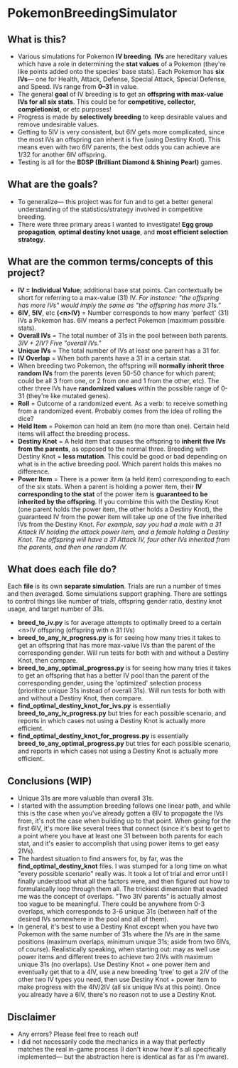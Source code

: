 
# PokemonBreedingSimulator  
## What is this?  
* Various simulations for Pokemon **IV breeding**. **IVs** are hereditary values which have a role in determining the **stat values** of a Pokemon (they're like points added onto the species' base stats). Each Pokemon has **six IVs**— one for Health, Attack, Defense, Special Attack, Special Defense, and Speed. IVs range from **0–31** in value.  
* The general **goal** of IV breeding is to get an **offspring with max-value IVs for all six stats**. This could be for **competitive, collector, completionist**, or etc purposes!  
* Progress is made by **selectively breeding** to keep desirable values and remove undesirable values.  
* Getting to 5IV is very consistent, but 6IV gets more complicated, since the most IVs an offspring can inherit is five (using Destiny Knot). This means even with two 6IV parents, the best odds you can achieve are 1/32 for another 6IV offspring.  
* Testing is all for the **BDSP (Brilliant Diamond & Shining Pearl)** games.  
## What are the goals?  
* To generalize— this project was for fun and to get a better general understanding of the statistics/strategy involved in competitive breeding.
* There were three primary areas I wanted to investigate! **Egg group propagation**, **optimal destiny knot usage**, and **most efficient selection strategy**.
## What are the common terms/concepts of this project?  
* **IV = Individual Value**; additional base stat points. Can contextually be short for referring to a max-value (31) IV. *For instance: "the offspring has more IVs" would imply the same as "the offspring has more 31s."*
* **6IV**, **5IV**, etc **(\<n>IV)** = Number corresponds to how many 'perfect' (31) IVs a Pokemon has. 6IV means a perfect Pokemon (maximum possible stats).
* **Overall IVs** = The total number of 31s in the pool between both parents. *3IV + 2IV? Five "overall IVs."*
* **Unique IVs** = The total number of IVs at least one parent has a 31 for. 
* **IV Overlap** = When both parents have a 31 in a certain stat.
* When breeding two Pokemon, the offspring will **normally inherit three random IVs** from the parents (even 50-50 chance for which parent; could be all 3 from one, or 2 from one and 1 from the other, etc). The other three IVs have **randomized values** within the possible range of 0-31 (they're like mutated genes).
* **Roll** = Outcome of a randomized event. As a verb: to receive something from a randomized event. Probably comes from the idea of rolling the dice?
* **Held Item** = Pokemon can hold an item (no more than one). Certain held items will affect the breeding process.
* **Destiny Knot** = A held item that causes the offspring to **inherit five IVs from the parents**, as opposed to the normal three. Breeding with Destiny Knot = **less mutation**. This could be good or bad depending on what is in the active breeding pool. Which parent holds this makes no difference.
* **Power Item** = There is a power item (a held item) corresponding to each of the six stats. When a parent is holding a power item, their **IV corresponding to the stat** of the power item is **guaranteed to be inherited by the offspring**. If you combine this with the Destiny Knot (one parent holds the power item, the other holds a Destiny Knot), the guaranteed IV from the power item will take up one of the five inherited IVs from the Destiny Knot. *For example, say you had a male with a 31 Attack IV holding the attack power item, and a female holding a Destiny Knot. The offspring will have a 31 Attack IV, four other IVs inherited from the parents, and then one random IV.*
## What does each file do?  
Each **file** is its own **separate simulation**. Trials are run a number of times and then averaged. Some simulations support graphing. There are settings to control things like number of trials, offspring gender ratio, destiny knot usage, and target number of 31s.  
* **breed_to_iv.py** is for average attempts to optimally breed to a certain \<n>IV offspring (offspring with n 31 IVs)
* **breed_to_any_iv_progress.py** is for seeing how many tries it takes to get an offspring that has more max-value IVs than the parent of the corresponding gender. Will run tests for both with and without a Destiny Knot, then compare.
* **breed_to_any_optimal_progress.py** is for seeing how many tries it takes to get an offspring that has a better IV pool than the parent of the corresponding gender, using the 'optimized' selection process (prioritize unique 31s instead of overall 31s). Will run tests for both with and without a Destiny Knot, then compare.
* **find_optimal_destiny_knot_for_ivs.py** is essentially **breed_to_any_iv_progress.py** but tries for each possible scenario, and reports in which cases not using a Destiny Knot is actually more efficient.
* **find_optimal_destiny_knot_for_progress.py** is essentially **breed_to_any_optimal_progress.py** but tries for each possible scenario, and reports in which cases not using a Destiny Knot is actually more efficient.
## Conclusions (WIP)
* Unique 31s are more valuable than overall 31s.
* I started with the assumption breeding follows one linear path, and while this is the case when you've already gotten a 6IV to propagate the IVs from, it's not the case when building up to that point. When going for the first 6IV, it's more like several trees that connect (since it's best to get to a point where you have at least one 31 between both parents for each stat, and it's easier to accomplish that using power items to get easy 2IVs).
* The hardest situation to find answers for, by far, was the **find_optimal_destiny_knot** files. I was stumped for a long time on what "every possible scenario" really was. It took a lot of trial and error until I finally understood what all the factors were, and then figured out how to formulaically loop through them all. The trickiest dimension that evaded me was the concept of overlaps. "Two 3IV parents" is actually almost too vague to be meaningful. There could be anywhere from 0-3 overlaps, which corresponds to 3-6 unique 31s (between half of the desired IVs somewhere in the pool and all of them).
* In general, it's best to use a Destiny Knot except when you have two Pokemon with the same number of 31s where the IVs are in the same positions (maximum overlaps, minimum unique 31s; aside from two 6IVs, of course). Realistically speaking, when starting out: may as well use power items and different trees to achieve two 2IVs with maximum unique 31s (no overlaps). Use Destiny Knot + one power item and eventually get that to a 4IV, use a new breeding 'tree' to get a 2IV of the other two IV types you need, then use Destiny Knot + power item to make progress with the 4IV/2IV (all six unique IVs at this point). Once you already have a 6IV, there's no reason not to use a Destiny Knot.
## Disclaimer  
* Any errors? Please feel free to reach out!
* I did not necessarily code the mechanics in a way that perfectly matches the real in-game process (I don't know how it's all specifically implemented— but the abstraction here is identical as far as I'm aware).